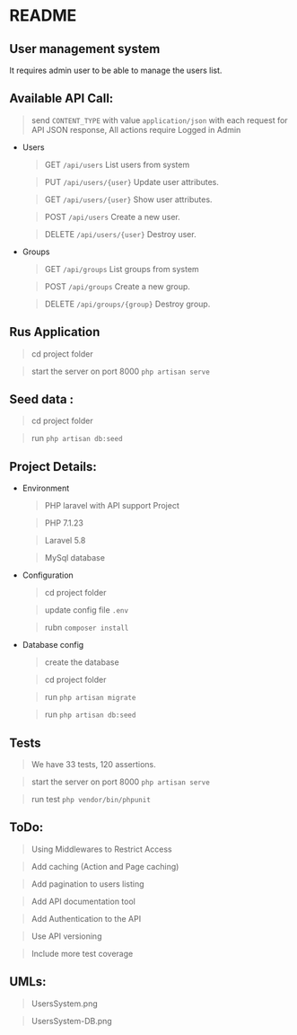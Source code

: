 # README

## User management system

It requires admin user to be able to manage the users list.

## Available API Call:

  > send `CONTENT_TYPE` with value `application/json` with each request for API JSON response, All actions require Logged in Admin

  * Users

    > GET `/api/users` List users from system

    > PUT `/api/users/{user}` Update user attributes.

    > GET `/api/users/{user}` Show user attributes.

    > POST `/api/users` Create a new user.

    > DELETE `/api/users/{user}` Destroy user.

  * Groups

    > GET `/api/groups` List groups from system

    > POST `/api/groups` Create a new group.

    > DELETE `/api/groups/{group}` Destroy group.


## Rus Application

  > cd project folder

  > start the server on port 8000 `php artisan serve`


## Seed data :

  > cd project folder

  > run `php artisan db:seed`


## Project Details:

* Environment

  > PHP laravel with API support Project

  > PHP 7.1.23

  > Laravel 5.8

  > MySql database


* Configuration

  > cd project folder

  > update config file `.env`

  > rubn `composer install`

* Database config

  > create the database

  > cd project folder

  > run `php artisan migrate`

  > run `php artisan db:seed`

## Tests

  > We have 33 tests, 120 assertions.

  > start the server on port 8000 `php artisan serve`

  > run test `php vendor/bin/phpunit`

## ToDo:

  > Using Middlewares to Restrict Access

  > Add caching (Action and Page caching)

  > Add pagination to users listing

  > Add API documentation tool

  > Add Authentication to the API

  > Use API versioning

  > Include more test coverage


## UMLs:

  > UsersSystem.png

  > UsersSystem-DB.png

